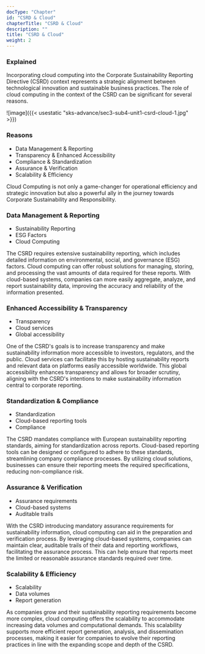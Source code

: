 ```yaml
---
docType: "Chapter"
id: "CSRD & Cloud"
chapterTitle: "CSRD & Cloud"
description: ""
title: "CSRD & Cloud"
weight: 2
---
```


### Explained

Incorporating cloud computing into the Corporate Sustainability Reporting Directive (CSRD) context represents a strategic alignment between technological innovation and sustainable business practices. The role of cloud computing in the context of the CSRD can be significant for several reasons.


![image]({{< usestatic "sks-advance/sec3-sub4-unit1-csrd-cloud-1.jpg" >}})

### Reasons

- Data Management & Reporting
- Transparency & Enhanced Accessibility
- Compliance & Standardization
- Assurance & Verification
- Scalability & Efficiency

Cloud Computing is not only a game-changer for operational efficiency and strategic innovation but also a powerful ally in the journey towards Corporate Sustainability and Responsibility.
### Data Management & Reporting

- Sustainability Reporting
- ESG Factors
- Cloud Computing

The CSRD requires extensive sustainability reporting, which includes detailed information on environmental, social, and governance (ESG) factors. Cloud computing can offer robust solutions for managing, storing, and processing the vast amounts of data required for these reports. With cloud-based systems, companies can more easily aggregate, analyze, and report sustainability data, improving the accuracy and reliability of the information presented.
### Enhanced Accessibility & Transparency

- Transparency
- Cloud services
- Global accessibility

One of the CSRD's goals is to increase transparency and make sustainability information more accessible to investors, regulators, and the public. Cloud services can facilitate this by hosting sustainability reports and relevant data on platforms easily accessible worldwide. This global accessibility enhances transparency and allows for broader scrutiny, aligning with the CSRD's intentions to make sustainability information central to corporate reporting.
### Standardization & Compliance

- Standardization
- Cloud-based reporting tools
- Compliance

The CSRD mandates compliance with European sustainability reporting standards, aiming for standardization across reports. Cloud-based reporting tools can be designed or configured to adhere to these standards, streamlining company compliance processes. By utilizing cloud solutions, businesses can ensure their reporting meets the required specifications, reducing non-compliance risk.
### Assurance & Verification

- Assurance requirements
- Cloud-based systems
- Auditable trails

With the CSRD introducing mandatory assurance requirements for sustainability information, cloud computing can aid in the preparation and verification process. By leveraging cloud-based systems, companies can maintain clear, auditable trails of their data and reporting workflows, facilitating the assurance process. This can help ensure that reports meet the limited or reasonable assurance standards required over time.
### Scalability & Efficiency

- Scalability
- Data volumes
- Report generation

As companies grow and their sustainability reporting requirements become more complex, cloud computing offers the scalability to accommodate increasing data volumes and computational demands. This scalability supports more efficient report generation, analysis, and dissemination processes, making it easier for companies to evolve their reporting practices in line with the expanding scope and depth of the CSRD.
